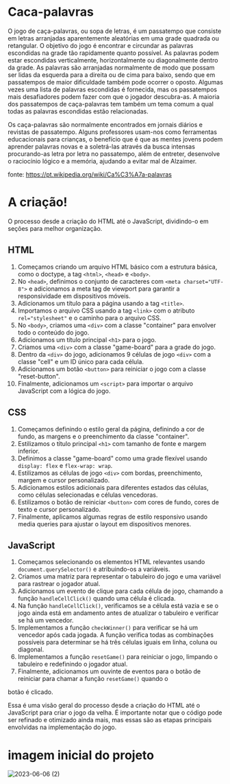 # Caca-palavras

O jogo de caça-palavras, ou sopa de letras, é um passatempo que consiste em letras arranjadas aparentemente aleatórias em uma grade quadrada ou retangular. O objetivo do jogo é encontrar e circundar as palavras escondidas na grade tão rapidamente quanto possível. As palavras podem estar escondidas verticalmente, horizontalmente ou diagonalmente dentro da grade. As palavras são arranjadas normalmente de modo que possam ser lidas da esquerda para a direita ou de cima para baixo, sendo que em passatempos de maior dificuldade também pode ocorrer o oposto. Algumas vezes uma lista de palavras escondidas é fornecida, mas os passatempos mais desafiadores podem fazer com que o jogador descubra-as. A maioria dos passatempos de caça-palavras tem também um tema comum a qual todas as palavras escondidas estão relacionadas.

Os caça-palavras são normalmente encontrados em jornais diários e revistas de passatempo. Alguns professores usam-nos como ferramentas educacionais para crianças, o benefício que é que as mentes jovens podem aprender palavras novas e a soletrá-las através da busca intensas procurando-as letra por letra no passatempo, além de entreter, desenvolve o raciocínio lógico e a memória, ajudando a evitar mal de Alzaimer.

fonte: https://pt.wikipedia.org/wiki/Ca%C3%A7a-palavras

# A criação!

O processo desde a criação do HTML até o JavaScript, dividindo-o em seções para melhor organização.

## HTML

1. Começamos criando um arquivo HTML básico com a estrutura básica, como o doctype, a tag `<html>`, `<head>` e `<body>`.
2. No `<head>`, definimos o conjunto de caracteres com `<meta charset="UTF-8">` e adicionamos a meta tag de viewport para garantir a responsividade em dispositivos móveis.
3. Adicionamos um título para a página usando a tag `<title>`.
4. Importamos o arquivo CSS usando a tag `<link>` com o atributo `rel="stylesheet"` e o caminho para o arquivo CSS.
5. No `<body>`, criamos uma `<div>` com a classe "container" para envolver todo o conteúdo do jogo.
6. Adicionamos um título principal `<h1>` para o jogo.
7. Criamos uma `<div>` com a classe "game-board" para a grade do jogo.
8. Dentro da `<div>` do jogo, adicionamos 9 células de jogo `<div>` com a classe "cell" e um ID único para cada célula.
9. Adicionamos um botão `<button>` para reiniciar o jogo com a classe "reset-button".
10. Finalmente, adicionamos um `<script>` para importar o arquivo JavaScript com a lógica do jogo.

## CSS

1. Começamos definindo o estilo geral da página, definindo a cor de fundo, as margens e o preenchimento da classe "container".
2. Estilizamos o título principal `<h1>` com tamanho de fonte e margem inferior.
3. Definimos a classe "game-board" como uma grade flexível usando `display: flex` e `flex-wrap: wrap`.
4. Estilizamos as células de jogo `<div>` com bordas, preenchimento, margem e cursor personalizado.
5. Adicionamos estilos adicionais para diferentes estados das células, como células selecionadas e células vencedoras.
6. Estilizamos o botão de reiniciar `<button>` com cores de fundo, cores de texto e cursor personalizado.
7. Finalmente, aplicamos algumas regras de estilo responsivo usando media queries para ajustar o layout em dispositivos menores.

## JavaScript

1. Começamos selecionando os elementos HTML relevantes usando `document.querySelector()` e atribuindo-os a variáveis.
2. Criamos uma matriz para representar o tabuleiro do jogo e uma variável para rastrear o jogador atual.
3. Adicionamos um evento de clique para cada célula de jogo, chamando a função `handleCellClick()` quando uma célula é clicada.
4. Na função `handleCellClick()`, verificamos se a célula está vazia e se o jogo ainda está em andamento antes de atualizar o tabuleiro e verificar se há um vencedor.
5. Implementamos a função `checkWinner()` para verificar se há um vencedor após cada jogada. A função verifica todas as combinações possíveis para determinar se há três células iguais em linha, coluna ou diagonal.
6. Implementamos a função `resetGame()` para reiniciar o jogo, limpando o tabuleiro e redefinindo o jogador atual.
7. Finalmente, adicionamos um ouvinte de eventos para o botão de reiniciar para chamar a função `resetGame()` quando o

 botão é clicado.

Essa é uma visão geral do processo desde a criação do HTML até o JavaScript para criar o jogo da velha. É importante notar que o código pode ser refinado e otimizado ainda mais, mas essas são as etapas principais envolvidas na implementação do jogo.

# imagem inicial do projeto

![2023-06-06 (2)](https://github.com/marcosaureliosl/projeto-caca-palavras/assets/127764997/f7470003-1313-41f5-8390-86f063cc9329)


